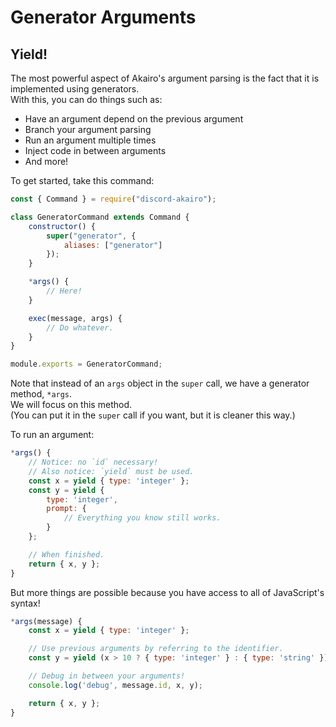 # Generator Arguments

## Yield!

The most powerful aspect of Akairo's argument parsing is the fact that it is implemented using generators.  
With this, you can do things such as:

- Have an argument depend on the previous argument
- Branch your argument parsing
- Run an argument multiple times
- Inject code in between arguments
- And more!

To get started, take this command:

```js
const { Command } = require("discord-akairo");

class GeneratorCommand extends Command {
	constructor() {
		super("generator", {
			aliases: ["generator"]
		});
	}

	*args() {
		// Here!
	}

	exec(message, args) {
		// Do whatever.
	}
}

module.exports = GeneratorCommand;
```

Note that instead of an `args` object in the `super` call, we have a generator method, `*args`.  
We will focus on this method.  
(You can put it in the `super` call if you want, but it is cleaner this way.)

To run an argument:

```js
*args() {
    // Notice: no `id` necessary!
    // Also notice: `yield` must be used.
    const x = yield { type: 'integer' };
    const y = yield {
        type: 'integer',
        prompt: {
            // Everything you know still works.
        }
    };

    // When finished.
    return { x, y };
}
```

But more things are possible because you have access to all of JavaScript's syntax!

```js
*args(message) {
    const x = yield { type: 'integer' };

    // Use previous arguments by referring to the identifier.
    const y = yield (x > 10 ? { type: 'integer' } : { type: 'string' });

    // Debug in between your arguments!
    console.log('debug', message.id, x, y);

    return { x, y };
}
```
